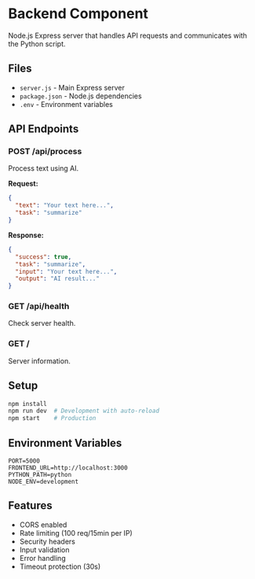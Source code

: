 # Backend Component

Node.js Express server that handles API requests and communicates with the Python script.

## Files

- `server.js` - Main Express server
- `package.json` - Node.js dependencies
- `.env` - Environment variables

## API Endpoints

### POST /api/process
Process text using AI.

**Request:**
```json
{
  "text": "Your text here...",
  "task": "summarize"
}
```

**Response:**
```json
{
  "success": true,
  "task": "summarize", 
  "input": "Your text here...",
  "output": "AI result..."
}
```

### GET /api/health
Check server health.

### GET /
Server information.

## Setup

```bash
npm install
npm run dev  # Development with auto-reload
npm start    # Production
```

## Environment Variables

```
PORT=5000
FRONTEND_URL=http://localhost:3000
PYTHON_PATH=python
NODE_ENV=development
```

## Features

- CORS enabled
- Rate limiting (100 req/15min per IP)
- Security headers
- Input validation
- Error handling
- Timeout protection (30s)
